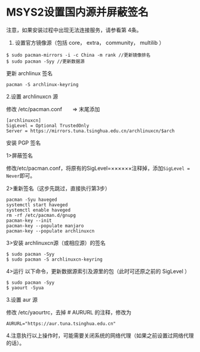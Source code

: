 # MSYS2设置国内源并屏蔽签名 #

注意，如果安装过程中出现无法连接服务，请参看第 4条。

1. 设置官方镜像源（包括 core， extra， community， multilib ）

```
$ sudo pacman-mirrors -i -c China -m rank //更新镜像排名
$ sudo pacman -Syy //更新数据源
```

更新 archlinux 签名

```
pacman -S archlinux-keyring 
```

2.设置 archlinuxcn 源

修改 /etc/pacman.conf　　=> 末尾添加

```
[archlinuxcn]
SigLevel = Optional TrustedOnly
Server = https://mirrors.tuna.tsinghua.edu.cn/archlinuxcn/$arch
```

安装 PGP 签名

1>屏蔽签名

修改/etc/pacman.conf，将原有的SigLevel=××××××注释掉，添加`SigLevel = Never`即可。

2>重新签名（这步先跳过，直接执行第3步）

```
pacman -Syu haveged
systemctl start haveged
systemctl enable haveged
rm -rf /etc/pacman.d/gnupg
pacman-key --init
pacman-key --populate manjaro
pacman-key --populate archlinuxcn
```

3>安装 archlinuxcn源（或相应源）的签名

```
$ sudo pacman -Syy
$ sudo pacman -S archlinuxcn-keyring
```

4>运行 以下命令，更新数据源索引及源里的包（此时可还原之前的 SigLevel ）

```
$ sudo pacman -Syy
$ yaourt -Syua
```

3.设置 aur 源

修改 /etc/yaourtrc，去掉 # AURURL 的注释，修改为

```
AURURL="https://aur.tuna.tsinghua.edu.cn"
```

4.注意执行以上操作时，可能需要关闭系统的网络代理（如果之前设置过网络代理的话）。

